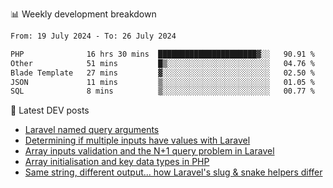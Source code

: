 📊 Weekly development breakdown
<!--START_SECTION:waka-->

```txt
From: 19 July 2024 - To: 26 July 2024

PHP              16 hrs 30 mins  ██████████████████████▓░░   90.91 %
Other            51 mins         █▒░░░░░░░░░░░░░░░░░░░░░░░   04.76 %
Blade Template   27 mins         ▓░░░░░░░░░░░░░░░░░░░░░░░░   02.50 %
JSON             11 mins         ▒░░░░░░░░░░░░░░░░░░░░░░░░   01.05 %
SQL              8 mins          ▒░░░░░░░░░░░░░░░░░░░░░░░░   00.77 %
```

<!--END_SECTION:waka-->

📕 Latest DEV posts
<!-- BLOG-POST-LIST:START -->
- [Laravel named query arguments](https://dev.to/michaelvickersuk/laravel-named-query-arguments-28kd)
- [Determining if multiple inputs have values with Laravel](https://dev.to/michaelvickersuk/determining-if-multiple-inputs-have-values-with-laravel-km6)
- [Array inputs validation and the N+1 query problem in Laravel](https://dev.to/michaelvickersuk/array-inputs-validation-and-the-n1-query-problem-in-laravel-2agb)
- [Array initialisation and key data types in PHP](https://dev.to/michaelvickersuk/array-initialisation-and-key-data-types-in-php-1e5b)
- [Same string, different output... how Laravel&#39;s slug &amp; snake helpers differ](https://dev.to/michaelvickersuk/same-string-different-output-how-laravels-slug-snake-helpers-differ-1ccj)
<!-- BLOG-POST-LIST:END -->
